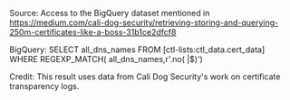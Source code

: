 Source: Access to the BigQuery dataset mentioned in https://medium.com/cali-dog-security/retrieving-storing-and-querying-250m-certificates-like-a-boss-31b1ce2dfcf8

BigQuery: SELECT all_dns_names FROM [ctl-lists:ctl_data.cert_data] WHERE REGEXP_MATCH( all_dns_names,r'\.no( |$)')

Credit: This result uses data from Cali Dog Security's work on certificate transparency logs.
